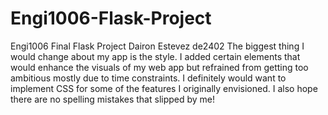 # Engi1006-Flask-Project
Engi1006 Final Flask Project
Dairon Estevez
de2402
The biggest thing I would change about my app is the style. I added certain elements that would 
enhance the visuals of my web app but refrained from getting too ambitious mostly due to time 
constraints. I definitely would want to implement CSS for some of the features I originally 
envisioned. I also hope there are no spelling mistakes that slipped by me!
